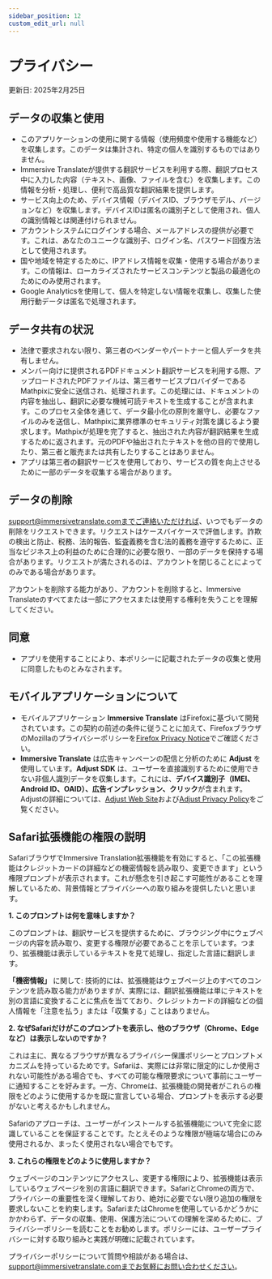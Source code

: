 ```yaml
---
sidebar_position: 12
custom_edit_url: null
---
```


# プライバシー

更新日: 2025年2月25日

## データの収集と使用

- このアプリケーションの使用に関する情報（使用頻度や使用する機能など）を収集します。このデータは集計され、特定の個人を識別するものではありません。
- Immersive Translateが提供する翻訳サービスを利用する際、翻訳プロセス中に入力した内容（テキスト、画像、ファイルを含む）を収集します。この情報を分析・処理し、便利で高品質な翻訳結果を提供します。
- サービス向上のため、デバイス情報（デバイスID、ブラウザモデル、バージョンなど）を収集します。デバイスIDは匿名の識別子として使用され、個人の識別情報とは関連付けられません。
- アカウントシステムにログインする場合、メールアドレスの提供が必要です。これは、あなたのユニークな識別子、ログイン名、パスワード回復方法として使用されます。
- 国や地域を特定するために、IPアドレス情報を収集・使用する場合があります。この情報は、ローカライズされたサービスコンテンツと製品の最適化のためにのみ使用されます。
- Google Analyticsを使用して、個人を特定しない情報を収集し、収集した使用行動データは匿名で処理されます。

## データ共有の状況

- 法律で要求されない限り、第三者のベンダーやパートナーと個人データを共有しません。
- メンバー向けに提供されるPDFドキュメント翻訳サービスを利用する際、アップロードされたPDFファイルは、第三者サービスプロバイダーであるMathpixに安全に送信され、処理されます。この処理には、ドキュメントの内容を抽出し、翻訳に必要な機械可読テキストを生成することが含まれます。このプロセス全体を通じて、データ最小化の原則を厳守し、必要なファイルのみを送信し、Mathpixに業界標準のセキュリティ対策を講じるよう要求します。Mathpixが処理を完了すると、抽出された内容が翻訳結果を生成するために返されます。元のPDFや抽出されたテキストを他の目的で使用したり、第三者と販売または共有したりすることはありません。
- アプリは第三者の翻訳サービスを使用しており、サービスの質を向上させるために一部のデータを収集する場合があります。

## データの削除

support@immersivetranslate.comまでご連絡いただければ、いつでもデータの削除をリクエストできます。リクエストはケースバイケースで評価します。詐欺の検出と防止、税務、法的報告、監査義務を含む法的義務を遵守するために、正当なビジネス上の利益のために合理的に必要な限り、一部のデータを保持する場合があります。リクエストが満たされるのは、アカウントを閉じることによってのみである場合があります。

アカウントを削除する能力があり、アカウントを削除すると、Immersive Translateのすべてまたは一部にアクセスまたは使用する権利を失うことを理解してください。

## 同意

- アプリを使用することにより、本ポリシーに記載されたデータの収集と使用に同意したものとみなされます。

## モバイルアプリケーションについて

- モバイルアプリケーション **Immersive Translate** はFirefoxに基づいて開発されています。この契約の前述の条件に従うことに加えて、FirefoxブラウザのMozillaのプライバシーポリシーを[Firefox Privacy Notice](https://www.mozilla.org/privacy/firefox/)でご確認ください。
- **Immersive Translate** は広告キャンペーンの配信と分析のために **Adjust** を使用しています。**Adjust SDK** は、ユーザーを直接識別するために使用できない非個人識別データを収集します。これには、**デバイス識別子（IMEI、Android ID、OAID）、広告インプレッション、クリック**が含まれます。Adjustの詳細については、[Adjust Web Site](https://www.adjust.com/)および[Adjust Privacy Policy](https://www.adjust.com/terms/privacy-policy/)をご覧ください。

## Safari拡張機能の権限の説明

SafariブラウザでImmersive Translation拡張機能を有効にすると、「この拡張機能はクレジットカードの詳細などの機密情報を読み取り、変更できます」という権限プロンプトが表示されます。これが懸念を引き起こす可能性があることを理解しているため、背景情報とプライバシーへの取り組みを提供したいと思います。

**1. このプロンプトは何を意味しますか？**

このプロンプトは、翻訳サービスを提供するために、ブラウジング中にウェブページの内容を読み取り、変更する権限が必要であることを示しています。つまり、拡張機能は表示しているテキストを見て処理し、指定した言語に翻訳します。

**「機密情報」** に関して: 技術的には、拡張機能はウェブページ上のすべてのコンテンツを読み取る能力がありますが、実際には、翻訳拡張機能は単にテキストを別の言語に変換することに焦点を当てており、クレジットカードの詳細などの個人情報を「注意を払う」または「収集する」ことはありません。

**2. なぜSafariだけがこのプロンプトを表示し、他のブラウザ（Chrome、Edgeなど）は表示しないのですか？**

これは主に、異なるブラウザが異なるプライバシー保護ポリシーとプロンプトメカニズムを持っているためです。Safariは、実際には非常に限定的にしか使用されない可能性がある場合でも、すべての可能な権限要求について事前にユーザーに通知することを好みます。一方、Chromeは、拡張機能の開発者がこれらの権限をどのように使用するかを既に宣言している場合、プロンプトを表示する必要がないと考えるかもしれません。

Safariのアプローチは、ユーザーがインストールする拡張機能について完全に認識していることを保証することです。たとえそのような権限が極端な場合にのみ使用されるか、まったく使用されない場合でもです。

**3. これらの権限をどのように使用しますか？**

ウェブページのコンテンツにアクセスし、変更する権限により、拡張機能は表示しているウェブページを別の言語に翻訳できます。SafariとChromeの両方で、プライバシーの重要性を深く理解しており、絶対に必要でない限り追加の権限を要求しないことを約束します。SafariまたはChromeを使用しているかどうかにかかわらず、データの収集、使用、保護方法についての理解を深めるために、プライバシーポリシーを読むことをお勧めします。ポリシーには、ユーザープライバシーに対する取り組みと実践が明確に記載されています。

プライバシーポリシーについて質問や相談がある場合は、support@immersivetranslate.comまでお気軽にお問い合わせください。